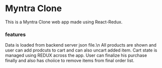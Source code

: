 # Myntra Clone
This is a Myntra Clone web app made using React-Redux.

### features
Data is loaded from backend server json file.\n
All products are shown and user can add prodcuts to cart and can also uncart added item.
Cart state is managed using REDUX across the app.
User can finalize his purchase finally and also has choiice to remove items from final order list.
